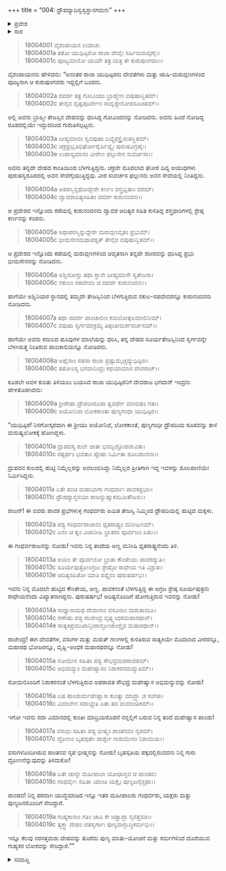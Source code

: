 +++
title = "004: ದ್ರೌಪದ್ಯಾದಿಸ್ವಸ್ವಸ್ಥಾನಗಮನಃ"
+++

<details><summary>ಪ್ರವೇಶ</summary>


।।   ಓಂ ಓಂ ನಮೋ ನಾರಾಯಣಾಯ।।   ಶ್ರೀ ವೇದವ್ಯಾಸಾಯ ನಮಃ ।।

ಶ್ರೀ ಕೃಷ್ಣದ್ವೈಪಾಯನ ವೇದವ್ಯಾಸ ವಿರಚಿತ  

**ಶ್ರೀ ಮಹಾಭಾರತ**

**ಸ್ವರ್ಗಾರೋಹಣ ಪರ್ವ**

**ಸ್ವರ್ಗಾರೋಹಣ ಪರ್ವ**

**ಅಧ್ಯಾಯ 4**


</details>

<details><summary>ಸಾರ</summary>

ಸ್ವರ್ಗದಲ್ಲಿ ಯುಧಿಷ್ಠಿರನು ತನ್ನ ಸಹೋದರರು, ಸುಹೃದರು ಮತ್ತು ದ್ರೌಪದಿಯು ತಮ್ಮ ತಮ್ಮ ಸ್ಥಾನಗಳನ್ನು ಸೇರಿರುವುದನ್ನು ನೋಡಿದುದು (1-19).


</details>


> 18004001 ವೈಶಂಪಾಯನ ಉವಾಚ।  
18004001a ತತೋ ಯುಧಿಷ್ಠಿರೋ ರಾಜಾ ದೇವೈಃ ಸರ್ಷಿಮರುದ್ಗಣೈಃ।  
18004001c ಪೂಜ್ಯಮಾನೋ ಯಯೌ ತತ್ರ ಯತ್ರ ತೇ ಕುರುಪುಂಗವಾಃ।।

ವೈಶಂಪಾಯನನು ಹೇಳಿದನು: “ಅನಂತರ ರಾಜಾ ಯುಧಿಷ್ಠಿರನು ದೇವತೆಗಳು ಮತ್ತು ಋಷಿ-ಮರುದ್ಗಣಗಳಿಂದ ಪೂಜ್ಯನಾಗಿ ಆ ಕುರುಪುಂಗವರು ಇದ್ದಲ್ಲಿಗೆ ಬಂದನು.

> 18004002a ದದರ್ಶ ತತ್ರ ಗೋವಿಂದಂ ಬ್ರಾಹ್ಮೇಣ ವಪುಷಾನ್ವಿತಮ್।  
18004002c ತೇನೈವ ದೃಷ್ಟಪೂರ್ವೇಣ ಸಾದೃಶ್ಯೇನೋಪಸೂಚಿತಮ್।।

ಅಲ್ಲಿ ಅವನು ಬ್ರಾಹ್ಮೀ ತೇಜಸ್ಸಿನ ದೇಹವನ್ನು ಧರಿಸಿದ್ದ ಗೋವಿಂದನನ್ನು ನೋಡಿದನು. ಅವನು ಹಿಂದೆ ನೋಡಿದ್ದ ರೂಪದಲ್ಲಿಯೇ ಇದ್ದುದರಿಂದ ಗುರುತಿಸಲ್ಪಟ್ಟನು.

> 18004003a ದೀಪ್ಯಮಾನಂ ಸ್ವವಪುಷಾ ದಿವ್ಯೈರಸ್ತ್ರೈರುಪಸ್ಥಿತಮ್।  
18004003c ಚಕ್ರಪ್ರಭೃತಿಭಿರ್ಘೋರೈರ್ದಿವ್ಯೈಃ ಪುರುಷವಿಗ್ರಹೈಃ।  
18004003e ಉಪಾಸ್ಯಮಾನಂ ವೀರೇಣ ಫಲ್ಗುನೇನ ಸುವರ್ಚಸಾ।।

ಅವನು ತನ್ನದೇ ದೇಹದ ಕಾಂತಿಯಿಂದ ಬೆಳಗುತ್ತಿದ್ದನು. ಚಕ್ರವೇ ಮೊದಲಾದ ಘೋರ ದಿವ್ಯ ಆಯುಧಗಳು ಪುರುಷಸ್ವರೂಪದಲ್ಲಿ ಅವನ ಸೇವೆಗೈಯುತ್ತಿದ್ದವು. ವೀರ ಸುವರ್ಚಸ ಫಲ್ಗುನನು ಅವನ ಸೇವೆಯಲ್ಲಿ ನಿಂತಿದ್ದನು.

> 18004004a ಅಪರಸ್ಮಿನ್ನಥೋದ್ದೇಶೇ ಕರ್ಣಂ ಶಸ್ತ್ರಭೃತಾಂ ವರಮ್।  
18004004c ದ್ವಾದಶಾದಿತ್ಯಸಹಿತಂ ದದರ್ಶ ಕುರುನಂದನಃ।।

ಆ ಪ್ರದೇಶದ ಇನ್ನೊಂದು ಕಡೆಯಲ್ಲಿ ಕುರುನಂದನನು ದ್ವಾದಶ ಆದಿತ್ಯರ ಸಹಿತ ಕುಳಿತಿದ್ದ ಶಸ್ತ್ರಧಾರಿಗಳಲ್ಲಿ ಶ್ರೇಷ್ಠ ಕರ್ಣನನ್ನು ಕಂಡನು.

> 18004005a ಅಥಾಪರಸ್ಮಿನ್ನುದ್ದೇಶೇ ಮರುದ್ಗಣವೃತಂ ಪ್ರಭುಮ್।  
18004005c ಭೀಮಸೇನಮಥಾಪಶ್ಯತ್ ತೇನೈವ ವಪುಷಾನ್ವಿತಮ್।।

ಆ ಪ್ರದೇಶದ ಇನ್ನೊಂದು ಕಡೆಯಲ್ಲಿ ಮರುದ್ಗಣಗಳಿಂದ ಆವೃತನಾಗಿ ತನ್ನದೇ ಶರೀರವನ್ನು ಧರಿಸಿದ್ದ ಪ್ರಭು ಭೀಮಸೇನನನ್ನು ನೋಡಿದನು.

> 18004006a ಅಶ್ವಿನೋಸ್ತು ತಥಾ ಸ್ಥಾನೇ ದೀಪ್ಯಮಾನೌ ಸ್ವತೇಜಸಾ।  
18004006c ನಕುಲಂ ಸಹದೇವಂ ಚ ದದರ್ಶ ಕುರುನಂದನಃ।।

ಹಾಗೆಯೇ ಅಶ್ವಿನಿಯರ ಸ್ಥಾನದಲ್ಲಿ ತಮ್ಮದೇ ತೇಜಸ್ಸಿನಿಂದ ಬೆಳಗುತ್ತಿರುವ ನಕುಲ-ಸಹದೇವರನ್ನೂ ಕುರುನಂದನನು ನೋಡಿದನು.

> 18004007a ತಥಾ ದದರ್ಶ ಪಾಂಚಾಲೀಂ ಕಮಲೋತ್ಪಲಮಾಲಿನೀಮ್।  
18004007c ವಪುಷಾ ಸ್ವರ್ಗಮಾಕ್ರಮ್ಯ ತಿಷ್ಠಂತೀಮರ್ಕವರ್ಚಸಮ್।।

ಹಾಗೆಯೇ ಅವನು ಕಮಲದ ಹೂವುಗಳ ಮಾಲೆಯನ್ನು ಧರಿಸಿ, ತನ್ನ ದೇಹದ ಸೂರ್ಯತೇಜಸ್ಸಿನಿಂದ ಸ್ವರ್ಗವನ್ನೇ ಬೆಳಗಿಸುತ್ತ ನಿಂತಿರುವ ಪಾಂಚಾಲಿಯನ್ನೂ ನೋಡಿದನು.

> 18004008a ಅಥೈನಾಂ ಸಹಸಾ ರಾಜಾ ಪ್ರಷ್ಟುಮೈಚ್ಚದ್ಯುಧಿಷ್ಠಿರಃ।  
18004008c ತತೋಽಸ್ಯ ಭಗವಾನಿಂದ್ರಃ ಕಥಯಾಮಾಸ ದೇವರಾಟ್।।

ಕೂಡಲೇ ಅವಳ ಕುರಿತು ತಿಳಿಯಲು ಬಯಸಿದ ರಾಜಾ ಯುಧಿಷ್ಠಿರನಿಗೆ ದೇವರಾಜ ಭಗವಾನ್ ಇಂದ್ರನು ಹೇಳತೊಡಗಿದನು:

> 18004009a ಶ್ರೀರೇಷಾ ದ್ರೌಪದೀರೂಪಾ ತ್ವದರ್ಥೇ ಮಾನುಷಂ ಗತಾ।  
18004009c ಅಯೋನಿಜಾ ಲೋಕಕಾಂತಾ ಪುಣ್ಯಗಂಧಾ ಯುಧಿಷ್ಠಿರ।।

“ಯುಧಿಷ್ಠಿರ! ನಿನಗೋಸ್ಕರವಾಗಿ ಈ ಶ್ರೀಯು ಅಯೋನಿಜೆ, ಲೋಕಕಾಂತೆ, ಪುಣ್ಯಗಂಧೀ ದ್ರೌಪದಿಯ ರೂಪವನ್ನು ತಾಳಿ ಮನುಷ್ಯಲೋಕಕ್ಕೆ ಹೋಗಿದ್ದಳು.

> 18004010a ದ್ರುಪದಸ್ಯ ಕುಲೇ ಜಾತಾ ಭವದ್ಭಿಶ್ಚೋಪಜೀವಿತಾ।  
18004010c ರತ್ಯರ್ಥಂ ಭವತಾಂ ಹ್ಯೇಷಾ ನಿರ್ಮಿತಾ ಶೂಲಪಾಣಿನಾ।।

ದ್ರುಪದನ ಕುಲದಲ್ಲಿ ಹುಟ್ಟಿ ನಿಮ್ಮೆಲ್ಲರನ್ನು ಅವಲಂಬಿಸಿದ್ದು ನಿಮ್ಮೆಲ್ಲರ ಪ್ರೀತಿಗಾಗಿ ಇದ್ದ ಇವಳನ್ನು ಶೂಲಪಾಣಿಯೇ ನಿರ್ಮಿಸಿದ್ದನು.

> 18004011a ಏತೇ ಪಂಚ ಮಹಾಭಾಗಾ ಗಂಧರ್ವಾಃ ಪಾವಕಪ್ರಭಾಃ।  
18004011c ದ್ರೌಪದ್ಯಾಸ್ತನಯಾ ರಾಜನ್ಯುಷ್ಮಾಕಮಮಿತೌಜಸಃ।।

ರಾಜನ್! ಈ ಐವರು ಪಾವಕ ಪ್ರಭೆಗಳುಳ್ಳ ಗಂಧರ್ವರು ಅಮಿತ ತೇಜಸ್ವಿ ನಿಮ್ಮಿಂದ ದ್ರೌಪದಿಯಲ್ಲಿ ಹುಟ್ಟಿದ ಮಕ್ಕಳು.

> 18004012a ಪಶ್ಯ ಗಂಧರ್ವರಾಜಾನಂ ಧೃತರಾಷ್ಟ್ರಂ ಮನೀಷಿಣಮ್।  
18004012c ಏನಂ ಚ ತ್ವಂ ವಿಜಾನೀಹಿ ಭ್ರಾತರಂ ಪೂರ್ವಜಂ ಪಿತುಃ।।

ಈ ಗಂಧರ್ವರಾಜನನ್ನು ನೋಡು! ಇವನು ನಿನ್ನ ತಂದೆಯ ಅಣ್ಣ ಮನೀಷಿ ಧೃತರಾಷ್ಟ್ರನೆಂದು ತಿಳಿ.

> 18004013a ಅಯಂ ತೇ ಪೂರ್ವಜೋ ಭ್ರಾತಾ ಕೌಂತೇಯಃ ಪಾವಕದ್ಯುತಿಃ।  
18004013c ಸೂರ್ಯಪುತ್ರೋಽಗ್ರಜಃ ಶ್ರೇಷ್ಠೋ ರಾಧೇಯ ಇತಿ ವಿಶ್ರುತಃ।  
18004013e ಆದಿತ್ಯಸಹಿತೋ ಯಾತಿ ಪಶ್ಯೈನಂ ಪುರುಷರ್ಷಭ।।

ಇವನು ನಿನ್ನ ಮೊದಲೇ ಹುಟ್ಟಿದ ಕೌಂತೇಯ, ಅಣ್ಣ. ಪಾವಕನಂತೆ ಬೆಳಗುತ್ತಿದ್ದ ಈ ಅಗ್ರಜ ಶ್ರೇಷ್ಠ ಸೂರ್ಯಪುತ್ರನು ರಾಧೇಯನೆಂದು ವಿಖ್ಯಾತನಾಗಿದ್ದನು. ಪುರುಷರ್ಷಭ! ಆದಿತ್ಯನೊಂದಿಗೆ ಹೋಗುತ್ತಿರುವ ಇವನನ್ನು ನೋಡು!

> 18004014a ಸಾಧ್ಯಾನಾಮಥ ದೇವಾನಾಂ ವಸೂನಾಂ ಮರುತಾಮಪಿ।  
18004014c ಗಣೇಷು ಪಶ್ಯ ರಾಜೇಂದ್ರ ವೃಷ್ಣ್ಯಂಧಕಮಹಾರಥಾನ್।  
18004014e ಸಾತ್ಯಕಿಪ್ರಮುಖಾನ್ವೀರಾನ್ಭೋಜಾಂಶ್ಚೈವ ಮಹಾರಥಾನ್।।

ರಾಜೇಂದ್ರ! ಈಗ ದೇವತೆಗಳ, ವಸುಗಳ ಮತ್ತು ಮರುತ್ ಗಣಗಳಲ್ಲಿ ಕುಳಿತಿರುವ ಸಾತ್ಯಕಿಯೇ ಮೊದಲಾದ ವೀರರನ್ನೂ, ಮಹಾರಥ ಭೋಜರನ್ನೂ, ವೃಷ್ಣಿ-ಅಂಧಕ ಮಹಾರಥರನ್ನೂ ನೋಡು!

> 18004015a ಸೋಮೇನ ಸಹಿತಂ ಪಶ್ಯ ಸೌಭದ್ರಮಪರಾಜಿತಮ್।  
18004015c ಅಭಿಮನ್ಯುಂ ಮಹೇಷ್ವಾಸಂ ನಿಶಾಕರಸಮದ್ಯುತಿಮ್।।

ಸೋಮನೊಂದಿಗೆ ನಿಶಾಕರನಂತೆ ಬೆಳಗುತ್ತಿರುವ ಅಪರಾಜಿತ ಸೌಭದ್ರ ಮಹೇಷ್ವಾಸ ಅಭಿಮನ್ಯುವನ್ನು ನೋಡು!

> 18004016a ಏಷ ಪಾಂಡುರ್ಮಹೇಷ್ವಾಸಃ ಕುಂತ್ಯಾ ಮಾದ್ರ್ಯಾ ಚ ಸಂಗತಃ।  
18004016c ವಿಮಾನೇನ ಸದಾಭ್ಯೇತಿ ಪಿತಾ ತವ ಮಮಾಂತಿಕಮ್।।

ಇಗೋ ಇವನು ಸದಾ ವಿಮಾನದಲ್ಲಿ ಕುಂತೀ ಮಾದ್ರಿಯರೊಡನೆ ನನ್ನಲ್ಲಿಗೆ ಬರುವ ನಿನ್ನ ತಂದೆ ಮಹೇಷ್ವಾಸ ಪಾಂಡು!

> 18004017a ವಸುಭಿಃ ಸಹಿತಂ ಪಶ್ಯ ಭೀಷ್ಮಂ ಶಾಂತನವಂ ನೃಪಮ್।  
18004017c ದ್ರೋಣಂ ಬೃಹಸ್ಪತೇಃ ಪಾರ್ಶ್ವೇ ಗುರುಮೇನಂ ನಿಶಾಮಯ।।

ವಸುಗಳೊಂದಿಗಿರುವ ಶಾಂತನವ ನೃಪ ಭೀಷ್ಮನನ್ನು ನೋಡು! ಬೃಹಸ್ಪತಿಯ ಪಕ್ಕದಲ್ಲಿರುವವನು ನಿನ್ನ ಗುರು ದ್ರೋಣನೆನ್ನುವುದನ್ನು ತಿಳಿದುಕೋ!

> 18004018a ಏತೇ ಚಾನ್ಯೇ ಮಹೀಪಾಲಾ ಯೋಧಾಸ್ತವ ಚ ಪಾಂಡವ।  
18004018c ಗಂಧರ್ವೈಃ ಸಹಿತಾ ಯಾಂತಿ ಯಕ್ಷೈಃ ಪುಣ್ಯಜನೈಸ್ತಥಾ।।

ಪಾಂಡವ! ನಿನ್ನ ಪರವಾಗಿ ಯುದ್ಧಮಾಡಿದ ಇನ್ನೂ ಇತರ ಮಹೀಪಾಲರು ಗಂಧರ್ವರು, ಯಕ್ಷರು ಮತ್ತು ಪುಣ್ಯಜನರೊಂದಿಗೆ ಸೇರಿದ್ದಾರೆ.

> 18004019a ಗುಹ್ಯಕಾನಾಂ ಗತಿಂ ಚಾಪಿ ಕೇ ಚಿತ್ಪ್ರಾಪ್ತಾ ನೃಸತ್ತಮಾಃ।  
18004019c ತ್ಯಕ್ತ್ವಾ ದೇಹಂ ಜಿತಸ್ವರ್ಗಾಃ ಪುಣ್ಯವಾಗ್ಬುದ್ಧಿಕರ್ಮಭಿಃ।।

ಇನ್ನೂ ಕೆಲವು ನರಸತ್ತಮರು ದೇಹವನ್ನು ತೊರೆದು ಪುಣ್ಯ ಮಾತು-ಯೋಚನೆ ಮತ್ತು ಕರ್ಮಗಳಿಂದ ದೊರೆಯುವ ಗುಹ್ಯಕರ ಲೋಕವನ್ನು ಸೇರಿದ್ದಾರೆ.””


<details><summary>ಸಮಾಪ್ತಿ</summary>

ಇತಿ ಶ್ರೀಮಹಾಭಾರತೇ ಸ್ವರ್ಗಾರೋಹಣಪರ್ವಣಿ ದ್ರೌಪದ್ಯಾದಿಸ್ವಸ್ವಸ್ಥಾನಗಮನೇ ಚತುರ್ಥೋಽಧ್ಯಾಯಃ ।।  
ಇದು ಶ್ರೀಮಹಾಭಾರತದಲ್ಲಿ ಸ್ವರ್ಗಾರೋಹಣಪರ್ವದಲ್ಲಿ ದ್ರೌಪದ್ಯಾದಿಸ್ವಸ್ವಸ್ಥಾನಗಮನ ಎನ್ನುವ ನಾಲ್ಕನೇ ಅಧ್ಯಾಯವು.

</details>

